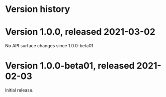# Version history

# Version 1.0.0, released 2021-03-02

No API surface changes since 1.0.0-beta01

# Version 1.0.0-beta01, released 2021-02-03

Initial release.
